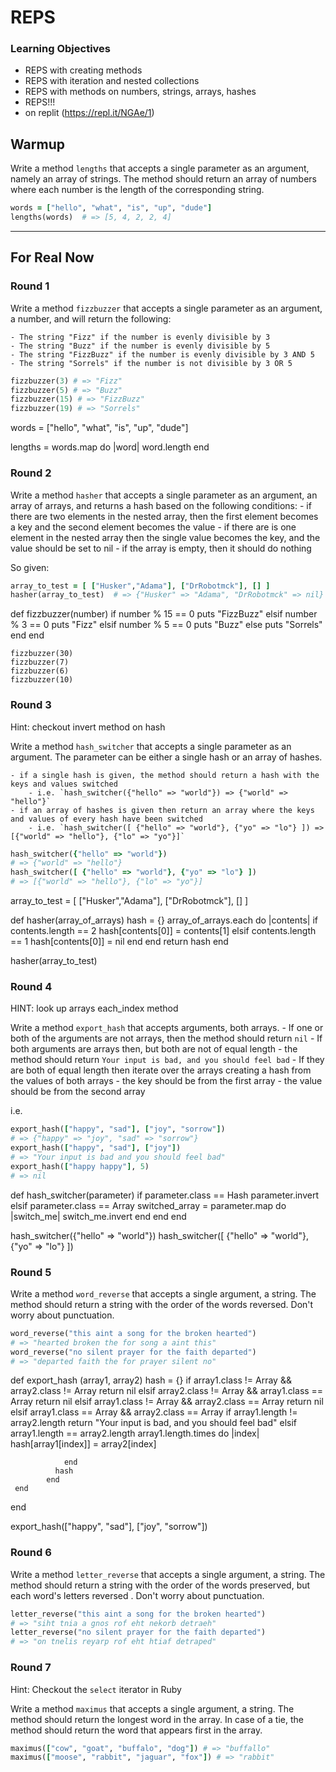 # REPS
### Learning Objectives

- REPS with creating methods
- REPS with iteration and nested collections
- REPS with methods on numbers, strings, arrays, hashes
- REPS!!!
- on replit (https://repl.it/NGAe/1)

## Warmup

Write a method `lengths` that accepts a single parameter as an argument, namely an array of strings. The method should return an array of numbers where each number is the length of the corresponding string.

```ruby
words = ["hello", "what", "is", "up", "dude"]
lengths(words)  # => [5, 4, 2, 2, 4]
```
---

## For Real Now
### Round 1

Write a method `fizzbuzzer` that accepts a single parameter as an argument, a number, and will return the following:

    - The string "Fizz" if the number is evenly divisible by 3
    - The string "Buzz" if the number is evenly divisible by 5
    - The string "FizzBuzz" if the number is evenly divisible by 3 AND 5
    - The string "Sorrels" if the number is not divisible by 3 OR 5

```ruby
fizzbuzzer(3) # => "Fizz"
fizzbuzzer(5) # => "Buzz"
fizzbuzzer(15) # => "FizzBuzz"
fizzbuzzer(19) # => "Sorrels"
```

words = ["hello", "what", "is", "up", "dude"]

lengths = words.map do |word|
  word.length
end 


### Round 2

Write a method `hasher` that accepts a single parameter as an argument, an array of arrays, and returns a hash based on the following conditions:
    - if there are two elements in the nested array, then the first element becomes a key and the second element becomes the value
    - if there are is one element in the nested array then the single value becomes the key, and the value should be set to nil
    - if the array is empty, then it should do nothing

So given:

```ruby
array_to_test = [ ["Husker","Adama"], ["DrRobotmck"], [] ]
hasher(array_to_test)  # => {"Husker" => "Adama", "DrRobotmck" => nil}
```

  def fizzbuzzer(number)
    if number % 15 == 0
      puts "FizzBuzz"
    elsif number % 3 == 0
      puts "Fizz"
      elsif number % 5 == 0
        puts "Buzz"
    else puts "Sorrels"
    end
  end
    
    fizzbuzzer(30)
    fizzbuzzer(7)
    fizzbuzzer(6)
    fizzbuzzer(10)

### Round 3

Hint: checkout invert method on hash

Write a method `hash_switcher` that accepts a single parameter as an argument. The parameter can be either a single hash or an array of hashes.

    - if a single hash is given, the method should return a hash with the keys and values switched
        - i.e. `hash_switcher({"hello" => "world"}) => {"world" => "hello"}`
    - if an array of hashes is given then return an array where the keys and values of every hash have been switched
        - i.e. `hash_switcher([ {"hello" => "world"}, {"yo" => "lo"} ]) => [{"world" => "hello"}, {"lo" => "yo"}]`

```ruby
hash_switcher({"hello" => "world"})
# => {"world" => "hello"}
hash_switcher([ {"hello" => "world"}, {"yo" => "lo"} ])
# => [{"world" => "hello"}, {"lo" => "yo"}]
```

array_to_test = [ ["Husker","Adama"], ["DrRobotmck"], [] ]


  def hasher(array_of_arrays)
    hash = {}
    array_of_arrays.each do |contents|
      if contents.length == 2 
        hash[contents[0]] = contents[1]
        elsif contents.length == 1 
          hash[contents[0]] = nil
        end
    end
    return hash
end
  
  hasher(array_to_test)
    

### Round 4

HINT: look up arrays each_index method

Write a method `export_hash` that accepts arguments, both arrays.
    - If one or both of the arguments are not arrays, then the method should return `nil`
    - If both arguments are arrays then, but both are not of equal length
        - the method should return `Your input is bad, and you should feel bad`
    - If they are both of equal length then iterate over the arrays creating a hash from the values of both arrays
        - the key should be from the first array
        - the value should be from the second array

i.e.
```ruby
export_hash(["happy", "sad"], ["joy", "sorrow"])
# => {"happy" => "joy", "sad" => "sorrow"}
export_hash(["happy", "sad"], ["joy"])
# => "Your input is bad and you should feel bad"
export_hash(["happy happy"], 5)
# => nil
```

def hash_switcher(parameter)
    if parameter.class == Hash
      parameter.invert
        elsif parameter.class == Array
          switched_array = parameter.map do |switch_me|
            switch_me.invert
        end
    end
end


hash_switcher({"hello" => "world"})
hash_switcher([ {"hello" => "world"}, {"yo" => "lo"} ])

### Round 5

Write a method `word_reverse` that accepts a single argument, a string. The method should return a string with the order of the words reversed. Don't worry about punctuation.

```ruby
word_reverse("this aint a song for the broken hearted")
# => "hearted broken the for song a aint this"
word_reverse("no silent prayer for the faith departed")
# => "departed faith the for prayer silent no"
```

def export_hash (array1, array2)
  hash = {}
  if array1.class != Array && array2.class != Array
    return nil
      elsif array2.class != Array && array1.class == Array
        return nil
          elsif array1.class != Array && array2.class == Array
            return nil
              elsif array1.class == Array && array2.class == Array
                if array1.length != array2.length 
                  return "Your input is bad, and you should feel bad"
                elsif array1.length == array2.length
                      array1.length.times do |index|
                      hash[array1[index]] = array2[index] 
               
                end
              hash
            end
     end
 end

export_hash(["happy", "sad"], ["joy", "sorrow"])


### Round 6

Write a method `letter_reverse` that accepts a single argument, a string. The method should return a string with the order of the words preserved, but each word's letters reversed . Don't worry about punctuation.

```ruby
letter_reverse("this aint a song for the broken hearted")
# => "siht tnia a gnos rof eht nekorb detraeh"
letter_reverse("no silent prayer for the faith departed")
# => "on tnelis reyarp rof eht htiaf detraped"
```

### Round 7

Hint: Checkout the `select` iterator in Ruby

Write a method `maximus` that accepts a single argument, a string. The method should return the longest word in the array. In case of a tie, the method should return the word that appears first in the array.

```ruby
maximus(["cow", "goat", "buffalo", "dog"]) # => "buffallo"
maximus(["moose", "rabbit", "jaguar", "fox"]) # => "rabbit"
```

